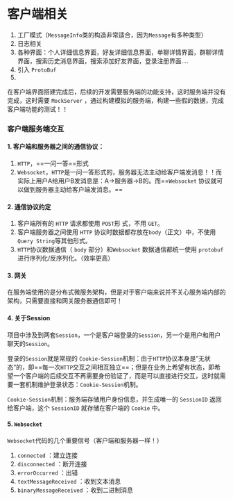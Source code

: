 # 客户端相关

1. 工厂模式（`MessageInfo`类的构造非常适合，因为`Message`有多种类型）
2. 日志相关
3. 各种界面：个人详细信息界面，好友详细信息界面，单聊详情界面，群聊详情界面，搜索历史消息界面，搜索添加好友界面，登录注册界面....
4. 引入 `ProtoBuf`
5. 



在客户端界面搭建完成后，后续的开发需要服务端的功能支持，这时服务端并没有完成，这时需要 `MockServer` ，通过构建模拟的服务端，构建一些假的数据，完成客户端功能的测试！！

### 客户端服务端交互

#### 1. 客户端和服务器之间的通信协议：

1. `HTTP`，==一问一答==形式
2. `Websocket`，`HTTP`是一问一答形式的，服务器无法主动给客户端发消息！！而实际上用户A给用户B发消息是：A->服务器->B的。而==`Websocket` 协议就可以做到服务器主动给客户端发消息。==

#### 2. 通信协议约定

1. 客户端所有的 `HTTP` 请求都使用 `POST`形 式，不用 `GET`。
2. 客户端服务器之间使用 `HTTP` 协议时数据都存放在`body`（正文）中，不使用`Query String`等其他形式。
3. `HTTP`协议数据通信（ `body` 部分）和`Websocket` 数据通信都统一使用 `protobuf` 进行序列化/反序列化。（效率更高）

#### 3. 网关

在服务端使用的是分布式微服务架构，但是对于客户端来说并不关心服务端内部的架构，只需要直接和网关服务器通信即可！

#### 4. 关于Session

项目中涉及到两套`Session`，一个是客户端登录的`Session`，另一个是用户和用户聊天的`Session`。

登录的`Session`就是常规的 `Cookie-Session`机制：由于`HTTP`协议本身是”无状态“的，即==每一次`HTTP`交互之间相互独立==；但是在业务上希望有状态，即希望一个客户端的后续交互不再需要身份验证了，而是可以直接进行交互，这时就需要一套机制维护登录状态：`Cookie-Session`机制。

`Cookie-Session`机制：服务端存储用户身份信息，并生成唯一的 `SessionID` 返回给客户端，这个  `SessionID` 就存储在客户端的 `Cookie` 中。

#### 5. `Websocket`

`Websocket`代码的几个重要信号（客户端和服务器一样！）

1. `connected` ：建立连接
2. `disconnected` ：断开连接
3. `errorOccurred` ：出错
4. `textMessageReceived` ：收到文本消息
5. `binaryMessageReceived` ：收到二进制消息







